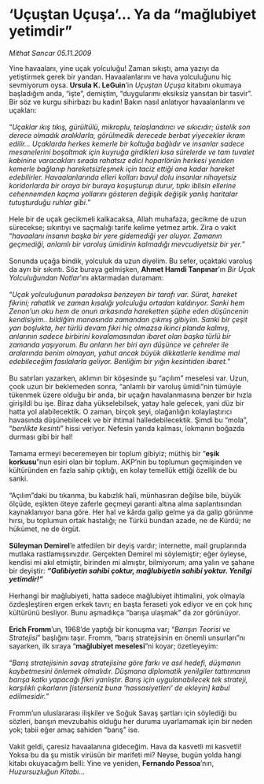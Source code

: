 # ‘Uçuştan Uçuşa’... Ya da “mağlubiyet yetimdir”

*Mithat Sancar 05.11.2009*

<div class="taraf_structure_2col_1zq">
<div class="margen_n">



 <p>Yine havaalanı, yine uçak yolculuğu! Zaman sıkıştı, ama yazıyı da yetiştirmek gerek bir yandan. Havaalanlarını ve hava yolculuğunu hiç sevmiyorum oysa. <b>Ursula K. LeGuin</b>’in <i>Uçuştan Uçuşa</i> kitabını okumaya başladığım anda, “işte”, demiştim, “duygularımı eksiksiz yansıtan bir tasvir”. Bir söz ve kurgu sihirbazı bu kadın! Bakın nasıl anlatıyor havaalanlarını ve uçakları: <br/><br/>“<i>Uçaklar ıkış tıkış, gürültülü, mikroplu, telaşlandırıcı ve sıkıcıdır; üstelik son derece olmadık aralıklarla, görülmedik derecede berbat yiyecekler ikram edilir... Uçaklarda herkes kemerle bir koltuğa bağlıdır ve insanlar sadece mesanelerini boşaltmak için kuyruğa girdikleri kısa sürelerde ve tam tuvalet kabinine varacakları sırada rahatsız edici hoparlörün herkesi yeniden kemerle bağlanıp hareketsizleşmek için taciz ettiği ana kadar hareket edebilirler. Havaalanlarında elleri kolları bavul dolu insanlar nihayetsiz koridorlarda bir oraya bir buraya koşuşturup durur, tıpkı iblisin ellerine cehennemden kaçma yollarını gösteren değişik değişik yanlış haritalar tutuşturduğu ruhlar gibi.</i>” <br/><br/>Hele bir de uçak gecikmeli kalkacaksa, Allah muhafaza, gecikme de uzun sürecekse; sıkıntıyı ve saçmalığı tarife kelime yetmez artık. Zira o vakit “<i>havaalanı insanın başka bir yere gidemediği yer oluyor. Zamanın geçmediği, anlamlı bir varoluş ümidinin kalmadığı mevcudiyetsiz bir yer.</i>” <br/><br/>Sonunda uçağa bindik, yolculuk da uzun diyelim. Bu sefer, uçaktaki varoluş da ayrı bir sıkıntı. Söz buraya gelmişken, <b>Ahmet Hamdi Tanpınar</b>’ın <i>Bir Uçak Yolculuğundan Notlar</i>’ını aktarmadan duramam: <br/><br/>“<i>Uçak yolculuğunun paradoksa benzeyen bir tarafı var. Sürat, hareket fikrini; rahatlık ve zaman kısalığı yolculuğu ortadan kaldırıyor. Sanki hem Zenon’un oku hem de onun arkasında hareketten şüphe eden düşüncenin kendisiyim.. bildiğim manasında zamandan çıkmış gibiyim. Sanki bir çeşit yarı boşlukta, her türlü devam fikri hiç olmazsa ikinci planda kalmış, anlarının sadece birbirini kovalamasından ibaret olan başka türlü bir zamanda yaşıyorum. Bu anların her biri ayrı düşünce ve çehreler ile aralarında benim olmayan, yahut ancak büyük dikkatlerle kendime mal edebileceğim fasılalarla geliyor. Benliğim bir yığın kesintiden ibaret.</i>” <br/><br/>Bu satırları yazarken, aklımın bir köşesinde şu “açılım” meselesi var. Uzun, çook uzun bir beklemeden sonra, “anlamlı bir varoluş ümidi”nin tümüyle tükenmek üzere olduğu bir anda, bir uçağın havalanmasına benzer bir hızla girişildi bu işe. Biraz daha yükselebilsek, yatay hale gelecek, yani düz bir hatta yol alabilecektik. O zaman, birçok şeyi, olağanlığın kolaylaştırıcı havasında düşünebilecek ve bir ihtimal halledebilecektik. Şimdi bu “mola”, “<i>benlikte kesinti</i>” hissi veriyor. Nefesin yarıda kalması, lokmanın boğazda durması gibi bir hal! <br/><br/>Tamama ermeyi beceremeyen bir toplum gibiyiz; müthiş bir “<b>eşik korkusu</b>”nun esiri olan bir toplum. AKP’nin bu toplumun geçmişinden ve kültüründen en fazla sahip çıktığı, en kolay temellük ettiği özellik de bu sanki. <br/><br/>“Açılım”daki bu tıkanma, bu kabızlık hali, münhasıran değilse bile, büyük ölçüde, eşikten öteye zaferle geçmeyi garanti altına alma saplantısından kaynaklanıyor bana göre. Her hal ve kârda galip gelme ya da galip görünme hırsı, bu toplumun ortak hastalığı; ne Türkü bundan azade, ne de Kürdü; ne hükümet, ne de örgüt. <b><br/><br/>Süleyman Demirel</b>’e atfedilen bir deyiş vardır; internette, mail gruplarında mutlaka rastlamışsınızdır. Gerçekten Demirel mi söylemiştir; eğer öyleyse, kendisi mi akıl etmiştir, birinden mi almıştır, bilmiyorum; ama yalın ve şahane bir deyiştir: <b><i>“Galibiyetin sahibi çoktur, mağlubiyetin sahibi yoktur. Yenilgi yetimdir!”</i></b> <br/><br/>Herhangi bir mağlubiyeti, hatta sadece mağlubiyet ihtimalini, yok olmayla özdeşleştiren ergen erkek tavrı; en başta feraseti yok ediyor ve en çok hınç kültürünü besliyor. Bunu aşmadıkça “barışa ulaşmak” da zor görünüyor.<b> <br/><br/>Erich Fromm</b>’un, 1968’de yaptığı bir konuşma var; “<i>Barışın Teorisi ve Stratejisi</i>” başlığını taşır. Fromm, “barış stratejisinin en önemli unsurları”nı sayarken, ilk sıraya “<b>mağlubiyet meselesi</b>”ni koyar; özetleyeyim: <br/><br/>“<i>Barış stratejisinin savaş stratejisine göre farkı ve asıl hedefi, düşmanın kaybetmesini önlemek olmalıdır. Düşmana diplomatik yenilgiler tattırmanın barışa katkı yapacağı fikri yanlıştır. Barış için uygulanabilecek tek strateji, karşılıklı çıkarların [isterseniz buna ‘hassasiyetleri’ de ekleyin] kabul edilmesidir.</i>” <br/><br/>Fromm’un uluslararası ilişkiler ve Soğuk Savaş şartları için söylediği bu sözleri, barışın mevzubahis olduğu her duruma uyarlamamak için bir neden yok; tabii eğer amaç sahiden “barış” ise. <br/><br/>Vakit geldi, çaresiz havaalanına gideceğim. Hava da kasvetli mi kasvetli! Yoksa bu da şu mistik virüsün bir marifeti mi? Neyse, bugün yolda hangi kitabı okuyacağım belli: Yine ve yeniden, <b>Fernando Pessoa</b>’nın, <i>Huzursuzluğun Kitabı</i>...</p>
<br/>
<br/>
<br/>



<br/>


<div id="taraf_not">
</div>

</div>


</div>

